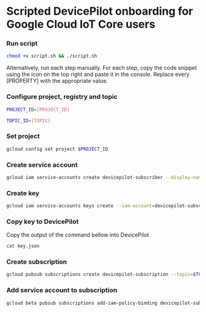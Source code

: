 # Scripted DevicePilot onboarding for Google Cloud IoT Core users

### Run script
```bash
chmod +x script.sh && ./script.sh
```

Alternatively, run each step manually. For each step, copy the code snippet using the icon on the top right and paste it in the console. Replace every [PROPERTY] with the appropriate value.

### Configure project, registry and topic
```bash
PROJECT_ID=[PROJECT_ID]
```
```bash
TOPIC_ID=[TOPIC]
```

### Set project
```bash
gcloud config set project $PROJECT_ID
```

### Create service account
```bash
gcloud iam service-accounts create devicepilot-subscriber --display-name "DevicePilot Subscriber"
```

### Create key
```bash
gcloud iam service-accounts keys create --iam-account=devicepilot-subscriber@$PROJECT_ID.iam.gserviceaccount.com key.json
```

### Copy key to DevicePilot
Copy the output of the command bellow into DevicePilot
```bash
cat key.json
```

### Create subscription
```bash
gcloud pubsub subscriptions create devicepilot-subscription --topic=$TOPIC_ID --topic-project=$PROJECT_ID
```

### Add service account to subscription
```bash
gcloud beta pubsub subscriptions add-iam-policy-binding devicepilot-subscription --member=serviceAccount:devicepilot-subscriber@$PROJECT_ID.iam.gserviceaccount.com --role=roles/pubsub.subscriber
```
